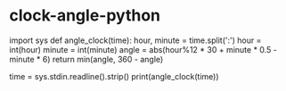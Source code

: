 # clock-angle-python
import sys
def angle_clock(time):
    hour, minute = time.split(':')
    hour = int(hour)
    minute = int(minute)
    angle = abs(hour%12 * 30 + minute * 0.5 - minute * 6)
    return min(angle, 360 - angle)

time = sys.stdin.readline().strip()
print(angle_clock(time))
